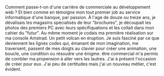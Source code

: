 Comment passe-t-on d'une carrière de commerciale au développement web ? Et bien comme en témoigne mon tout premier job au service informatique d'une banque, par passion. À l'age de douze ou treize ans, je dévalisais les magasins spécialisés de leur "brochures", je découpait les photos des premiers PC avec leurs spécifiquations et les collait dans mon cahier du "futur". Au même moment je codais ma première réalisation sur ma console Amstrad. Un petit volcan en éruption. Je suis fasciné par ce que deviennent les lignes codes qui, émanant de mon imagination, me traversent, passent de mes doigts au clavier pour créer une animation, une boucle, une condition ou résoudre une énigme. être commercial m'a permis de combler ma propension à aller vers les lautres. J'ai à présent l'occasion de créer pour eux. J'ai peu de certitudes mais j'ai un nouveau métier, c'est évident.
